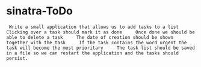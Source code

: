 # sinatra-ToDo
     Write a small application that allows us to add tasks to a list     Clicking over a task should mark it as done     Once done we should be able to delete a task     The date of creation should be shown together with the task     If the task contains the word urgent the task will become the most prioritary     The task list should be saved in a file so we can restart the application and the tasks should persist.
